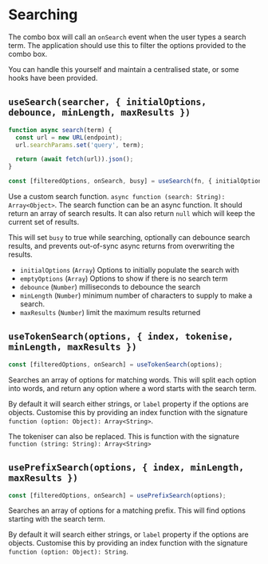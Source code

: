 # Searching

The combo box will call an `onSearch` event when the user types a search term.
The application should use this to filter the options provided to the combo box.

You can handle this yourself and maintain a centralised state, or some hooks have been provided.

## `useSearch(searcher, { initialOptions, debounce, minLength, maxResults })`

```javascript
function async search(term) {
  const url = new URL(endpoint);
  url.searchParams.set('query', term);

  return (await fetch(url)).json();
}

const [filteredOptions, onSearch, busy] = useSearch(fn, { initialOptions, debounce, minLength });
```

Use a custom search function.  `async function (search: String): Array<Object>`.
The search function can be an async function.  It should return an array
of search results.  It can also return `null` which will keep the current set of results.

This will set `busy` to true while searching, optionally can debounce search results, and prevents out-of-sync async returns
from overwriting the results.

- `initialOptions` (`Array`) Options to initially populate the search with
- `emptyOptions` (`Array`) Options to show if there is no search term
- `debounce` (`Number`) milliseconds to debounce the search 
- `minLength` (`Number`) minimum number of characters to supply to make a search.
- `maxResults` (`Number`) limit the maximum results returned

## `useTokenSearch(options, { index, tokenise, minLength, maxResults })`

```javascript
const [filteredOptions, onSearch] = useTokenSearch(options);
```

Searches an array of options for matching words.  This will split each option into words, and return any option where a word starts
with the search term.

By default it will search either strings, or `label` property if the options are objects.
Customise this by providing an index function with the signature `function (option: Object): Array<String>`.

The tokeniser can also be replaced.  This is function with the signature `function (string: String): Array<String>`

## `usePrefixSearch(options, { index, minLength, maxResults })`

```javascript
const [filteredOptions, onSearch] = usePrefixSearch(options);
```

Searches an array of options for a matching prefix.  This will find options starting with the search term.

By default it will search either strings, or `label` property if the options are objects.
Customise this by providing an index function with the signature `function (option: Object): String`.
